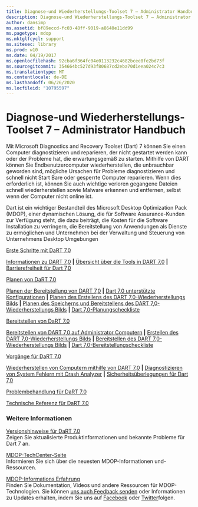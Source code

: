 ```yaml
---
title: Diagnose-und Wiederherstellungs-Toolset 7 – Administrator Handbuch
description: Diagnose-und Wiederherstellungs-Toolset 7 – Administrator Handbuch
author: dansimp
ms.assetid: bf89eccd-fc03-48ff-9019-a8640e11dd99
ms.pagetype: mdop
ms.mktglfcycl: support
ms.sitesec: library
ms.prod: w10
ms.date: 04/19/2017
ms.openlocfilehash: 92cba6f364fc04e0113232c4682bcee8fe2bd73f
ms.sourcegitcommit: 354664bc527d93f80687cd2eba70d1eea024c7c3
ms.translationtype: MT
ms.contentlocale: de-DE
ms.lasthandoff: 06/26/2020
ms.locfileid: "10795597"
---
```

# Diagnose-und Wiederherstellungs-Toolset 7 – Administrator Handbuch


Mit Microsoft Diagnostics and Recovery Toolset (Dart) 7 können Sie einen Computer diagnostizieren und reparieren, der nicht gestartet werden kann oder der Probleme hat, die erwartungsgemäß zu starten. Mithilfe von DART können Sie Endbenutzercomputer wiederherstellen, die unbrauchbar geworden sind, mögliche Ursachen für Probleme diagnostizieren und schnell nicht Start Bare oder gesperrte Computer reparieren. Wenn dies erforderlich ist, können Sie auch wichtige verloren gegangene Dateien schnell wiederherstellen sowie Malware erkennen und entfernen, selbst wenn der Computer nicht online ist.

Dart ist ein wichtiger Bestandteil des Microsoft Desktop Optimization Pack (MDOP), einer dynamischen Lösung, die für Software Assurance-Kunden zur Verfügung steht, die dazu beiträgt, die Kosten für die Software Installation zu verringern, die Bereitstellung von Anwendungen als Dienste zu ermöglichen und Unternehmen bei der Verwaltung und Steuerung von Unternehmens Desktop Umgebungen

<a href="" id="getting-started-with-dart-7-0"></a>[Erste Schritte mit DaRT 7.0](getting-started-with-dart-70-new-ia.md)  

[Informationen zu DART 7,0](about-dart-70-new-ia.md) **|** [Übersicht über die Tools in DART 7,0](overview-of-the-tools-in-dart-70-new-ia.md) **|** [Barrierefreiheit für Dart 7,0](accessibility-for-dart-70.md)

<a href="" id="planning-for-dart-7-0"></a>[Planen von DaRT 7.0](planning-for-dart-70-new-ia.md)  

[Planen der Bereitstellung von DART 7,0](planning-to-deploy-dart-70.md) **|** [Dart 7,0 unterstützte Konfigurationen](dart-70-supported-configurations-dart-7.md) **|** [Planen des Erstellens des DART 7,0-Wiederherstellungs Bilds](planning-to-create-the-dart-70-recovery-image.md) **|** [Planen des Speicherns und Bereitstellens des DART 7,0-Wiederherstellungs Bilds](planning-how-to-save-and-deploy-the-dart-70-recovery-image.md) **|** [Dart 7,0-Planungscheckliste](dart-70-planning-checklist-dart-7.md)

<a href="" id="deploying-dart-7-0"></a>[Bereitstellen von DaRT 7.0](deploying-dart-70-new-ia.md)  

[Bereitstellen von DART 7,0 auf Administrator Computern](deploying-dart-70-to-administrator-computers-dart-7.md) **|** [Erstellen des DART 7,0-Wiederherstellungs Bilds](creating-the-dart-70-recovery-image-dart-7.md) **|** [Bereitstellen des DART 7,0-Wiederherstellungs Bilds](deploying-the-dart-70-recovery-image-dart-7.md) **|** [Dart 7,0-Bereitstellungscheckliste](dart-70-deployment-checklist-dart-7.md)

<a href="" id="operations-for-dart-7-0"></a>[Vorgänge für DaRT 7.0](operations-for-dart-70-new-ia.md)  

[Wiederherstellen von Computern mithilfe von DART 7,0](recovering-computers-using-dart-70-dart-7.md) **|** [Diagnostizieren von System Fehlern mit Crash Analyzer](diagnosing-system-failures-with-crash-analyzer--dart-7.md) **|** [Sicherheitsüberlegungen für Dart 7,0](security-considerations-for-dart-70-dart-7.md)

<a href="" id="troubleshooting-dart-7-0"></a>[Problembehandlung für DaRT 7.0](troubleshooting-dart-70-new-ia.md)  

<a href="" id="technical-reference-for-dart-7-0"></a>[Technische Referenz für DaRT 7.0](technical-reference-for-dart-70-new-ia.md)  

### Weitere Informationen

<a href="" id="release-notes-for-dart-7-0"></a>[Versionshinweise für DaRT 7.0](release-notes-for-dart-70-new-ia.md)  
Zeigen Sie aktualisierte Produktinformationen und bekannte Probleme für Dart 7 an.

<a href="" id="mdop-techcenter-page"></a>[MDOP-TechCenter-Seite](https://go.microsoft.com/fwlink/p/?LinkId=225286)  
Informieren Sie sich über die neuesten MDOP-Informationen und-Ressourcen.

<a href="" id="mdop-information-experience"></a>[MDOP-Informations Erfahrung](https://go.microsoft.com/fwlink/p/?LinkId=236032)  
Finden Sie Dokumentation, Videos und andere Ressourcen für MDOP-Technologien. Sie können [uns auch Feedback senden](mailto:MDOPDocs@microsoft.com) oder Informationen zu Updates erhalten, indem Sie uns auf [Facebook](https://go.microsoft.com/fwlink/p/?LinkId=242445) oder [Twitter](https://go.microsoft.com/fwlink/p/?LinkId=242447)folgen.

 

 





